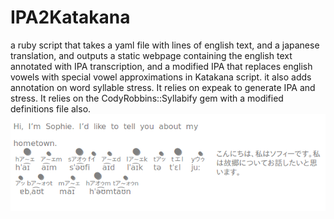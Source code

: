 # IPA2Katakana
a ruby script that takes a yaml file with lines of english text, and a japanese translation, and outputs a static webpage containing the english text annotated with IPA transcription, and a modified IPA that replaces english vowels with special vowel approximations in Katakana script. it also adds annotation on word syllable stress. It relies on expeak to generate IPA and stress. It relies on the CodyRobbins::Syllabify gem with a modified definitions file also.
![example](Selection_060.png?raw=true "For Example")
